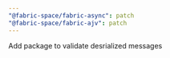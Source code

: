 ```yaml
---
"@fabric-space/fabric-async": patch
"@fabric-space/fabric-ajv": patch
---
```


Add package to validate desrialized messages
